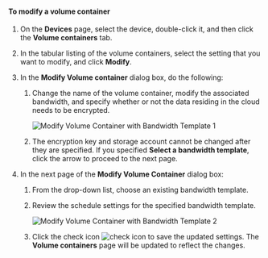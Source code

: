 ﻿<properties 
   pageTitle="Modify a volume container"
   description="Explains how you can use the StorSimple Manager service volume containers page to modify a volume container."
   services="storsimple"
   documentationCenter="NA"
   authors="SharS"
   manager="adinah"
   editor="tysonn" />
<tags 
   ms.service="storsimple"
   ms.devlang="NA"
   ms.topic="article"
   ms.tgt_pltfrm="NA"
   ms.workload="TBD"
   ms.date="05/13/2015"
   ms.author="v-sharos" />


#### To modify a volume container

1. On the **Devices** page, select the device, double-click it, and then click the **Volume containers** tab.

2. In the tabular listing of the volume containers, select the setting that you want to modify, and click **Modify**.

3. In the **Modify Volume container** dialog box, do the following:

    1. Change the name of the volume container, modify the associated bandwidth, and specify whether or not the data residing in the cloud needs to be encrypted.

        ![Modify Volume Container with Bandwidth Template 1](./media/storsimple-modify-volume-container/HCS_ModifyVCBT1-include.png)

    2. The encryption key and storage account cannot be changed after they are specified. If you specified **Select a bandwidth template**, click the arrow to proceed to the next page.

4. In the next page of the **Modify Volume Container** dialog box:

    1. From the drop-down list, choose an existing bandwidth template.

    2. Review the schedule settings for the specified bandwidth template.

        ![Modify Volume Container with Bandwidth Template 2](./media/storsimple-modify-volume-container/HCS_ModifyVCBT2-include.png)

    3. Click the check icon ![check icon](./media/storsimple-modify-volume-container/HCS_CheckIcon-include.png) to save the updated settings. The **Volume containers** page will be updated to reflect the changes.

 



